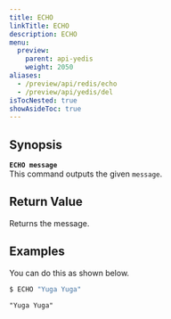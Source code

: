 ```yaml
---
title: ECHO
linkTitle: ECHO
description: ECHO
menu:
  preview:
    parent: api-yedis
    weight: 2050
aliases:
  - /preview/api/redis/echo
  - /preview/api/yedis/del
isTocNested: true
showAsideToc: true
---
```


## Synopsis
<b>`ECHO message`</b><br>
This command outputs the given `message`.

## Return Value
Returns the message.

## Examples

You can do this as shown below.

```sh
$ ECHO "Yuga Yuga"
```

```
"Yuga Yuga"
```
